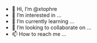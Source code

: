 - 👋 Hi, I’m @xtophre
- 👀 I’m interested in ...
- 🌱 I’m currently learning ...
- 💞️ I’m looking to collaborate on ...
- 📫 How to reach me ...

<!---
xtophre/xtophre is a ✨ special ✨ repository because its `README.md` (this file) appears on your GitHub profile.
You can click the Preview link to take a look at your changes.
--->
